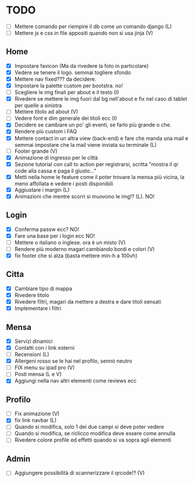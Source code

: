 # TODO

- [ ] Mettere comando per riempire il db come un comando django (L)
- [ ] Mettere js e css in file appositi quando non si usa jinja (V)

## Home

- [x] Impostare favicon (Ma da rivedere la foto in particolare)
- [x] Vedere se tenere il logo. semmai togliere sfondo
- [x] Mettere nav fixed??? da decidere. 
- [x] Impostare la palette custom per bootstra. no!
- [ ] Scegliere le img finali per about e il testo (I)
- [x] Rivedere se mettere le img fuori dal bg nell'about e fix nel caso di tablet per quelle a sinistra
- [ ] Mettere titolo ad about (V)
- [ ] Vedere font e dim generale dei titoli ecc (I)
- [x] Decidere se cambiare un po' gli eventi, se farlo più grande o che.
- [x] Rendere più custom i FAQ
- [x] Mettere contact in un altra view (back-end) e fare che manda una mail e semmai impostare che la mail viene inviata su terminale (L)
- [ ] Footer grande (V)
- [x] Animazione di ingresso per le città
- [x] Sezione tutorial con call to action per registrarsi, scritta "mostra il qr code alla cassa e paga il giusto..."
- [x] Metti nella home le feature come il poter trovare la mensa più vicina, la meno affollata e vedere i posti disponibili
- [x] Aggiustare i margin (L)
- [X] Animazioni che mentre scorri si muovono le img!? (L). NO!

## Login
- [x] Conferma passw ecc? NO!
- [x] Fare una base per i login ecc NO!
- [ ] Mettere o italiano o inglese. ora è un misto (V)
- [ ] Rendere più moderno magari cambiando bordi e colori (V)
- [x] fix footer che si alza (basta mettere min-h a 100vh)

## Citta
- [x] Cambiare tipo di mappa
- [x] Rivedere titolo
- [x] Rivedere filtri, magari da mettere a destra e dare titoli sensati
- [x] Implementare i filtri

## Mensa
- [x] Servizi dinamici
- [x] Contatti con i link esterni
- [ ] Recensioni (L)
- [x] Allergeni rosso se le hai nel profilo, sennò neutro
- [ ] FIX menu su ipad pro (V)
- [ ] Posti mensa (L e V)
- [x] Aggiungi nella nav altri elementi come reviews ecc

## Profilo
- [ ] Fix animazione (V)
- [x] fix link navbar (L)
- [ ] Quando si modifica, solo 1 dei due campi si deve poter vedere
- [ ] Quando si modifica, se riclicco modifica deve essere come annulla
- [ ] Rivedere colore profile ed effetti quando si va sopra agli elementi 

## Admin
- [ ] Aggiungere possibilità di scannerizzare il qrcode!? (V)